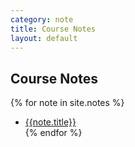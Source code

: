```yaml
---
category: note
title: Course Notes
layout: default
---
```


## Course Notes

{% for note in site.notes %}
* [{{note.title}}]({{note.url}})  
{% endfor %}
